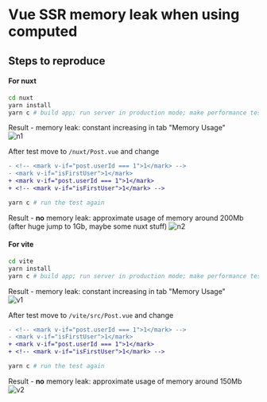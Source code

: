 # Vue SSR memory leak when using computed

## Steps to reproduce

#### For nuxt

```bash
cd nuxt
yarn install
yarn c # build app; run server in production mode; make performance test
```

Result - memory leak: constant increasing in tab "Memory Usage"  
![n1](https://user-images.githubusercontent.com/37511777/148110192-6eacaea3-bdf5-4ad8-bf90-57a55caa9744.png)

After test move to `/nuxt/Post.vue` and change  

```diff
- <!-- <mark v-if="post.userId === 1">1</mark> -->
- <mark v-if="isFirstUser">1</mark>
+ <mark v-if="post.userId === 1">1</mark>
+ <!-- <mark v-if="isFirstUser">1</mark> -->
```

```bash
yarn c # run the test again
```

Result - **no** memory leak: approximate usage of memory around 200Mb (after huge jump to 1Gb, maybe some nuxt stuff)
![n2](https://user-images.githubusercontent.com/37511777/148110242-340eb0f7-c23d-4bbd-a9e5-530a06824ac6.png)


#### For vite
```bash
cd vite
yarn install
yarn c # build app; run server in production mode; make performance test
```

Result - memory leak: constant increasing in tab "Memory Usage"  
![v1](https://user-images.githubusercontent.com/37511777/148110269-72d87cbc-e001-481b-bfc9-3dd9bcfdc6a5.png)

After test move to `/vite/src/Post.vue` and change  

```diff
- <!-- <mark v-if="post.userId === 1">1</mark> -->
- <mark v-if="isFirstUser">1</mark>
+ <mark v-if="post.userId === 1">1</mark>
+ <!-- <mark v-if="isFirstUser">1</mark> -->
```

```bash
yarn c # run the test again
```

Result - **no** memory leak: approximate usage of memory around 150Mb
![v2](https://user-images.githubusercontent.com/37511777/148110304-cafd315b-d3cd-4f7b-a6e5-4bab35eb6dbe.png)

